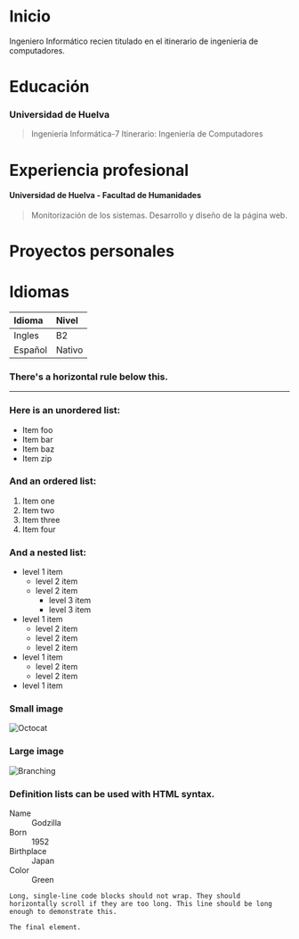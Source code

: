 # Inicio
  
  Ingeniero Informático recien titulado en el itinerario de ingenieria de computadores.

# Educación

### Universidad de Huelva ###
>Ingeniería Informática-7
>Itinerario: Ingeniería de Computadores

# Experiencia profesional 

#### Universidad de Huelva - Facultad de Humanidades
> Monitorización de los sistemas.
> Desarrollo y diseño de la página web.


# Proyectos personales


# Idiomas

| Idioma       | Nivel   |
|:-------------|:--------|
| Ingles       | B2      | 
| Español      | Nativo  |

### There's a horizontal rule below this.

* * *

### Here is an unordered list:

*   Item foo
*   Item bar
*   Item baz
*   Item zip

### And an ordered list:

1.  Item one
1.  Item two
1.  Item three
1.  Item four

### And a nested list:

- level 1 item
  - level 2 item
  - level 2 item
    - level 3 item
    - level 3 item
- level 1 item
  - level 2 item
  - level 2 item
  - level 2 item
- level 1 item
  - level 2 item
  - level 2 item
- level 1 item

### Small image

![Octocat](https://github.githubassets.com/images/icons/emoji/octocat.png)

### Large image

![Branching](https://guides.github.com/activities/hello-world/branching.png)


### Definition lists can be used with HTML syntax.

<dl>
<dt>Name</dt>
<dd>Godzilla</dd>
<dt>Born</dt>
<dd>1952</dd>
<dt>Birthplace</dt>
<dd>Japan</dd>
<dt>Color</dt>
<dd>Green</dd>
</dl>

```
Long, single-line code blocks should not wrap. They should horizontally scroll if they are too long. This line should be long enough to demonstrate this.
```

```
The final element.
```
